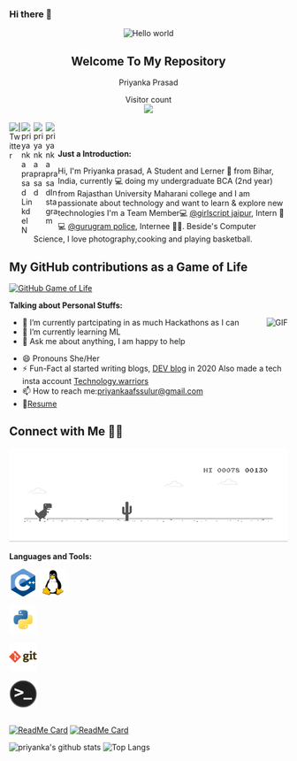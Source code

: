 ### Hi there 👋  

<!--
**P-riyanka-prasad/P-riyanka-prasad** is a ✨ _special_ ✨ repository because its `README.md` (this file) appears on your GitHub profile.

Here are some ideas to get you started:

- 🔭 I’m currently working on ...
- 🌱 I’m currently learning ...

- 🤔 I’m looking for help with ...
- 💬 Ask me about ...
- 📫 How to reach me: ...
-  Pronouns: ...
- ⚡ Fun fact: ...
-->
<p align="center">
 
 
 <img src="https://raw.githubusercontent.com/sagar-viradiya/sagar-viradiya/master/resources/banner.png" alt="Hello world">

 
 <h2 align="center">Welcome To My Repository</h2>
 <p align="center">Priyanka Prasad </p>
</p>





<p align="center"> 
  Visitor count<br>
  <img src="https://profile-counter.glitch.me/P-riyanka-prasad/count.svg" />
</p>



<a href="https://twitter.com/Priyank43692137">
<img align="left" alt=" | Twitter" width="22px" src="https://cdn.jsdelivr.net/npm/simple-icons@v3/icons/twitter.svg" />
</a>
<a href="https://www.linkedin.com/in/priyanka-prasad-/">
<img align="left" alt="priyanka prasad  LinkdeIN" width="22px" src="https://cdn.jsdelivr.net/npm/simple-icons@v3/icons/linkedin.svg" />
</a>
<a href="https://t.me/Priyanka Prasad:Tec-177">
<img align="left" alt="priyanka prasad" width="22px" src="https://cdn.jsdelivr.net/npm/simple-icons@v3/icons/telegram.svg" />
</a>
<a href="https://www.instagram.com/technology.warriors/">
<img align="left" alt="priyanka prasadInstagram" width="22px" src="https://cdn.jsdelivr.net/npm/simple-icons@v3/icons/instagram.svg" />
</a>


<br >
<br />

**Just a Introduction:**

Hi, I'm Priyanka prasad, A Student and Lerner 🚀 from Bihar, India, currently 💻 doing my undergraduate BCA (2nd year) from Rajasthan University Maharani college and I am passionate about technology and want to learn & explore new technologies I'm a Team Member💻 [@girlscript jaipur](https://www.linkedin.com/showcase/girlscript-jaipur/), Intern 👧💻 [@gurugram police](https://www.linkedin.com/company/haryana/lipi=urn%3Ali%3Apage%3Ad_flagship3_profile_view_base%3BK5mgjdLUQtCDPzyY94K2bg%3D%3D&licu=urn%3Ali%3Acontrol%3Ad_flagship3_profile_view_base-background_details_company), Internee 👧💼. Beside's Computer Science, I love photography,cooking and playing basketball.


## My GitHub contributions as a Game of Life
[![GitHub Game of Life](https://github4life.herokuapp.com/P-riyanka-prasad.gif?z=6)](https://github4life.herokuapp.com/P-riyanka-prasad)




**Talking about Personal Stuffs:**
  
  <img align="right" alt="GIF" src="https://media.giphy.com/media/836HiJc7pgzy8iNXCn/giphy.gif" />

- 👧 I’m currently partcipating in as much Hackathons as I can 
- 🌱 I’m currently learning ML 
- 💬 Ask me about anything, I am happy to help
<!--- 👯 I’m looking to collaborate and make any tech community-->
- 😄 Pronouns She/Her
- ⚡️ Fun-Fact  aI started writing blogs, [DEV blog](https://dev.to/priyankaprasad) in 2020 Also made a tech insta account [Technology.warriors](https://www.instagram.com/technology.warriors/)
- 📫 How to reach me:priyankaafssulur@gmail.com
- 📝[Resume](https://www.linkedin.com/in/priyanka-prasad-/detail/overlay-view/urn:li:fsd_profileTreasuryMedia:(ACoAACwStgIB-o9hfF7evO6535o5_rwjkOY1904,1592374205925)/)



## Connect with Me 🤝🏻




![Dino](https://raw.githubusercontent.com/praveenscience/praveenscience/master/dino.gif)


**Languages and Tools:**

<!--<code><img height="20" src="https://raw.githubusercontent.com/github/explore/5c058a388828bb5fde0bcafd4bc867b5bb3f26f3/topics/graphql/graphql.png"></code>-->

<code><img height="50" src="https://raw.githubusercontent.com/github/explore/80688e429a7d4ef2fca1e82350fe8e3517d3494d/topics/cpp/cpp.png"></code>
<code><img height="50" src=" https://raw.githubusercontent.com/github/explore/80688e429a7d4ef2fca1e82350fe8e3517d3494d/topics/linux/linux.png"></code>
 
<code><img height="50" src="https://raw.githubusercontent.com/github/explore/80688e429a7d4ef2fca1e82350fe8e3517d3494d/topics/python/python.png"></code>
<!--<code><img height="50" src="https://raw.githubusercontent.com/github/explore/80688e429a7d4ef2fca1e82350fe8e3517d3494d/topics/mysql/mysql.png"></code> -->
<!--<code><img height="20" src="https://raw.githubusercontent.com/github/explore/80688e429a7d4ef2fca1e82350fe8e3517d3494d/topics/firebase/firebase.png"></code>-->

<code><img height="50" src="https://raw.githubusercontent.com/github/explore/80688e429a7d4ef2fca1e82350fe8e3517d3494d/topics/git/git.png"></code>

<code><img height="50" src="https://raw.githubusercontent.com/github/explore/80688e429a7d4ef2fca1e82350fe8e3517d3494d/topics/terminal/terminal.png"></code> 


<p align="center">
 
 <h2>     </h2>

</p>


[![ReadMe Card](https://github-readme-stats.vercel.app/api/pin/?username=P-riyanka-prasad&repo=Python_codecademy_projects&theme=tokyonight)](https://github.com/anuraghazra/Python_codecademy_projects)
[![ReadMe Card](https://github-readme-stats.vercel.app/api/pin/?username=P-riyanka-prasad&repo=WebDev_codecademy_projects&theme=tokyonight)](https://github.com/anuraghazra/WebDev_codecademy_projects)


![priyanka's github stats](https://github-readme-stats.vercel.app/api?username=P-riyanka-prasad&show_icons=true&theme=tokyonight)
![Top Langs](https://github-readme-stats.vercel.app/api/top-langs/?username=P-riyanka-prasad&theme=tokyonight)
